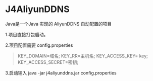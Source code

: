 # J4AliyunDDNS
Java是一个Java 实现的 AliyunDDNS 自动配置的项目

1.项目直接打包启动。

2.项目配置需要 config.properties
>  KEY_DOMAIN=域名;
>  KEY_RR=主机名;
>  KEY_ACCESS_KEY= key;
>  KEY_ACCESS_SECRET=密钥;

3.启动输入 java  -jar   j4aliyunddns.jar  config.properties



